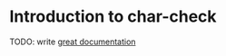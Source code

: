 # Introduction to char-check

TODO: write [great documentation](http://jacobian.org/writing/what-to-write/)
